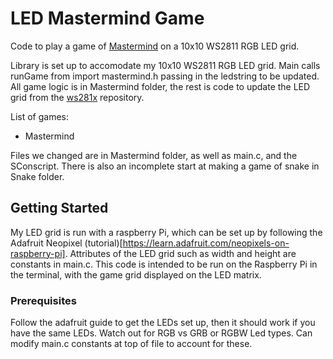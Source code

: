 # LED Mastermind Game

Code to play a game of [Mastermind](https://en.wikipedia.org/wiki/Mastermind_(board_game)) on a 10x10 WS2811 RGB LED grid.

Library is set up to accomodate my 10x10 WS2811 RGB LED grid.
Main calls runGame from import mastermind.h passing in the ledstring to be updated.
All game logic is in Mastermind folder, the rest is code to update the LED grid from the [ws281x](https://github.com/jgarff/rpi_ws281x) repository.

List of games:
- Mastermind

Files we changed are in Mastermind folder, as well as main.c, and the SConscript.
There is also an incomplete start at making a game of snake in Snake folder.

## Getting Started

My LED grid is run with a raspberry Pi, which can be set up by following the Adafruit Neopixel (tutorial)[https://learn.adafruit.com/neopixels-on-raspberry-pi]. Attributes of the LED grid such as width and height are constants in main.c. This code is intended to be run on the Raspberry Pi in the terminal, with the game grid displayed on the LED matrix.


### Prerequisites

Follow the adafruit guide to get the LEDs set up, then it should work if you have the same LEDs. Watch out for RGB vs GRB or RGBW Led types. Can modify main.c constants at top of file to account for these.

